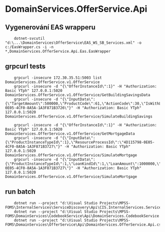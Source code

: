 ﻿# DomainServices.OfferService.Api

## Vygenerování EAS wrapperu
        dotnet-svcutil "d:\...\DomainServices\OfferService\EAS_WS_SB_Services.xml" -o c:/EasWrapper.cs -i -n *,DomainServices.OfferService.Api.Eas.EasWrapper

## grpcurl tests
        grpcurl -insecure 172.30.35.51:5003 list DomainServices.OfferService.v1.OfferService
        grpcurl -insecure -d "{\"OfferInstanceId\":1}" -H "Authorization: Basic YTph" 127.0.0.1:5020 DomainServices.OfferService.v1.OfferService/GetBuildingSavingsData
        grpcurl -insecure -d "{\"InputData\":{\"TargetAmount\":500000,\"ProductCode\":61,\"ActionCode\":30,\"IsWithLoan\":false},\"ResourceProcessId\":\"4D115798-0E05-4CF0-8A5A-1A3F871B3726\"}" -H "Authorization: Basic YTph" 127.0.0.1:5020 DomainServices.OfferService.v1.OfferService/SimulateBuildingSavings

        grpcurl -insecure -d "{\"OfferInstanceId\":1}" -H "Authorization: Basic YTph" 127.0.0.1:5020 DomainServices.OfferService.v1.OfferService/GetMortgageData
        grpcurl -insecure -d "{\"InputData\":{\"ProductInstanceTypeId\":1},\"ResourceProcessId\":\"4D115798-0E05-4CF0-8A5A-1A3F871B3727\"}" -H "Authorization: Basic YTph" 127.0.0.1:5020 DomainServices.OfferService.v1.OfferService/SimulateMortgage
        grpcurl -insecure -d "{\"InputData\":{\"ProductInstanceTypeId\":1,\"LoanKindId\":1,\"LoanAmount\":1000000,\"LoanDuration\":5},\"ResourceProcessId\":\"4D115798-0E05-4CF0-8A5A-1A3F871B3727\"}" -H "Authorization: Basic YTph" 127.0.0.1:5020 DomainServices.OfferService.v1.OfferService/SimulateMortgage

## run batch
        dotnet run --project "d:\Visual Studio Projects\MPSS-FOMS\InternalServices\ServiceDiscovery\Api\CIS.InternalServices.ServiceDiscovery.Api.csproj"
        dotnet run --project "d:\Visual Studio Projects\MPSS-FOMS\DomainServices\CodebookService\Api\DomainServices.CodebookService.Api.csproj"
        dotnet run --project "d:\Visual Studio Projects\MPSS-FOMS\DomainServices\OfferService\Api\DomainServices.OfferService.Api.csproj"

